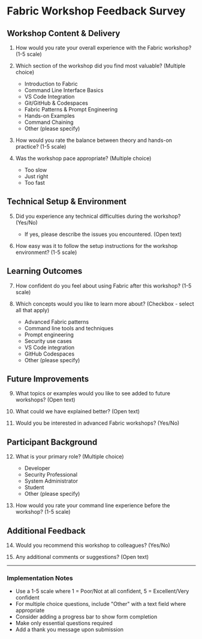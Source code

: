 # Fabric Workshop Feedback Survey

## Workshop Content & Delivery

1. How would you rate your overall experience with the Fabric workshop? (1-5 scale)

2. Which section of the workshop did you find most valuable? (Multiple choice)
   - Introduction to Fabric
   - Command Line Interface Basics
   - VS Code Integration
   - Git/GitHub & Codespaces
   - Fabric Patterns & Prompt Engineering
   - Hands-on Examples
   - Command Chaining
   - Other (please specify)

3. How would you rate the balance between theory and hands-on practice? (1-5 scale)

4. Was the workshop pace appropriate? (Multiple choice)
   - Too slow
   - Just right
   - Too fast

## Technical Setup & Environment

5. Did you experience any technical difficulties during the workshop? (Yes/No)
   - If yes, please describe the issues you encountered. (Open text)

6. How easy was it to follow the setup instructions for the workshop environment? (1-5 scale)

## Learning Outcomes

7. How confident do you feel about using Fabric after this workshop? (1-5 scale)

8. Which concepts would you like to learn more about? (Checkbox - select all that apply)
   - Advanced Fabric patterns
   - Command line tools and techniques
   - Prompt engineering
   - Security use cases
   - VS Code integration
   - GitHub Codespaces
   - Other (please specify)

## Future Improvements

9. What topics or examples would you like to see added to future workshops? (Open text)

10. What could we have explained better? (Open text)

11. Would you be interested in advanced Fabric workshops? (Yes/No)

## Participant Background

12. What is your primary role? (Multiple choice)
    - Developer
    - Security Professional
    - System Administrator
    - Student
    - Other (please specify)

13. How would you rate your command line experience before the workshop? (1-5 scale)

## Additional Feedback

14. Would you recommend this workshop to colleagues? (Yes/No)

15. Any additional comments or suggestions? (Open text)

---

### Implementation Notes
- Use a 1-5 scale where 1 = Poor/Not at all confident, 5 = Excellent/Very confident
- For multiple choice questions, include "Other" with a text field where appropriate
- Consider adding a progress bar to show form completion
- Make only essential questions required
- Add a thank you message upon submission 